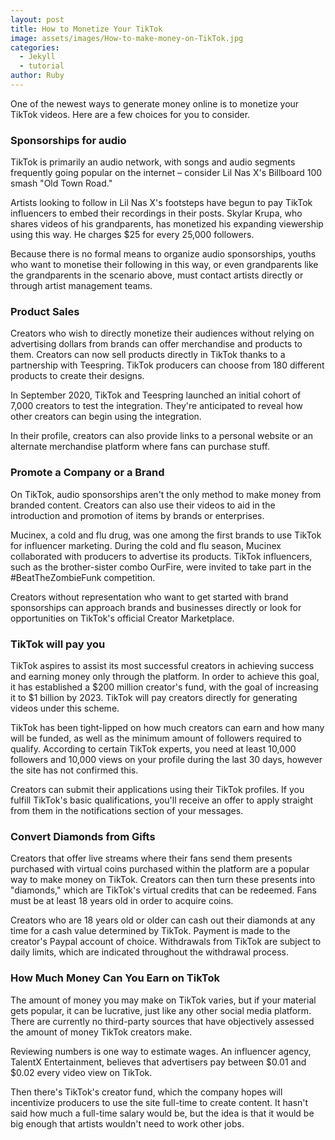 ```yaml
---
layout: post
title: How to Monetize Your TikTok
image: assets/images/How-to-make-money-on-TikTok.jpg
categories:
  - Jekyll
  - tutorial
author: Ruby
---
```

One of the newest ways to generate money online is to monetize your TikTok videos. Here are a few choices for you to consider.

### **Sponsorships for audio**

TikTok is primarily an audio network, with songs and audio segments frequently going popular on the internet – consider Lil Nas X's Billboard 100 smash "Old Town Road."

Artists looking to follow in Lil Nas X's footsteps have begun to pay TikTok influencers to embed their recordings in their posts. Skylar Krupa, who shares videos of his grandparents, has monetized his expanding viewership using this way. He charges $25 for every 25,000 followers.

Because there is no formal means to organize audio sponsorships, youths who want to monetise their following in this way, or even grandparents like the grandparents in the scenario above, must contact artists directly or through artist management teams.

### **Product Sales**

Creators who wish to directly monetize their audiences without relying on advertising dollars from brands can offer merchandise and products to them. Creators can now sell products directly in TikTok thanks to a partnership with Teespring. TikTok producers can choose from 180 different products to create their designs.

In September 2020, TikTok and Teespring launched an initial cohort of 7,000 creators to test the integration. They're anticipated to reveal how other creators can begin using the integration.

In their profile, creators can also provide links to a personal website or an alternate merchandise platform where fans can purchase stuff.

### **Promote a Company or a Brand**

On TikTok, audio sponsorships aren't the only method to make money from branded content. Creators can also use their videos to aid in the introduction and promotion of items by brands or enterprises.

Mucinex, a cold and flu drug, was one among the first brands to use TikTok for influencer marketing. During the cold and flu season, Mucinex collaborated with producers to advertise its products. TikTok influencers, such as the brother-sister combo OurFire, were invited to take part in the #BeatTheZombieFunk competition.

Creators without representation who want to get started with brand sponsorships can approach brands and businesses directly or look for opportunities on TikTok's official Creator Marketplace.

### **TikTok will pay you**

TikTok aspires to assist its most successful creators in achieving success and earning money only through the platform. In order to achieve this goal, it has established a $200 million creator's fund, with the goal of increasing it to $1 billion by 2023. TikTok will pay creators directly for generating videos under this scheme.

TikTok has been tight-lipped on how much creators can earn and how many will be funded, as well as the minimum amount of followers required to qualify. According to certain TikTok experts, you need at least 10,000 followers and 10,000 views on your profile during the last 30 days, however the site has not confirmed this.

Creators can submit their applications using their TikTok profiles. If you fulfill TikTok's basic qualifications, you'll receive an offer to apply straight from them in the notifications section of your messages.

### **Convert Diamonds from Gifts**

Creators that offer live streams where their fans send them presents purchased with virtual coins purchased within the platform are a popular way to make money on TikTok. Creators can then turn these presents into "diamonds," which are TikTok's virtual credits that can be redeemed. Fans must be at least 18 years old in order to acquire coins.

Creators who are 18 years old or older can cash out their diamonds at any time for a cash value determined by TikTok. Payment is made to the creator's Paypal account of choice. Withdrawals from TikTok are subject to daily limits, which are indicated throughout the withdrawal process.

### **How Much Money Can You Earn on TikTok**

The amount of money you may make on TikTok varies, but if your material gets popular, it can be lucrative, just like any other social media platform. There are currently no third-party sources that have objectively assessed the amount of money TikTok creators make.

Reviewing numbers is one way to estimate wages. An influencer agency, TalentX Entertainment, believes that advertisers pay between $0.01 and $0.02 every video view on TikTok.

Then there's TikTok's creator fund, which the company hopes will incentivize producers to use the site full-time to create content. It hasn't said how much a full-time salary would be, but the idea is that it would be big enough that artists wouldn't need to work other jobs.